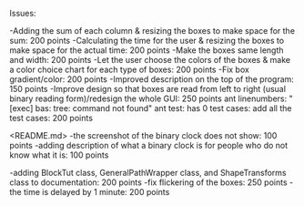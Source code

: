 Issues:

<Enhancement>
-Adding the sum of each column & resizing the boxes to make space for the sum: 200 points 
-Calculating the time for the user & resizing the boxes to make space for the actual time: 200 points
-Make the boxes same length and width: 200 points
-Let the user choose the colors of the boxes & make a color choice chart for each type of boxes: 200 points
-Fix box gradient/color: 200 points
-Improved description on the top of the program: 150 points
-Improve design so that boxes are read from left to right (usual binary reading form)/redesign the whole GUI: 250 points

<Ant>
ant linenumbers: "[exec] bas: tree: command not found"
ant test: has 0 test cases: add all the test cases: 200 points

<README.md> 
-the screenshot of the binary clock does not show: 100 points
-adding description of what a binary clock is for people who do not know what it is: 100 points

<Documentation>
-adding BlockTut class, GeneralPathWrapper class, and ShapeTransforms class to documentation: 200 points

<Bugs>
-fix flickering of the boxes: 250 points
-the time is delayed by 1 minute: 200 points


